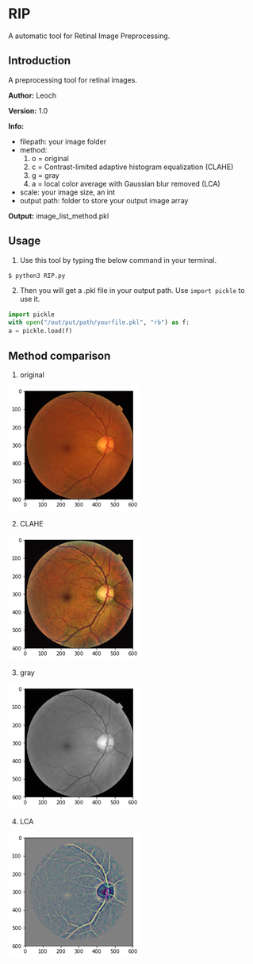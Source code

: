 # RIP

A automatic tool for Retinal Image Preprocessing.

## Introduction

A preprocessing tool for retinal images.
   
**Author:** Leoch

**Version:** 1.0
   
**Info:**

- filepath: your image folder
- method: 
    1. o = original
    2. c = Contrast-limited adaptive histogram equalization (CLAHE)
    3. g = gray
    4. a = local color average with Gaussian blur removed (LCA)
- scale: your image size, an int
- output path: folder to store your output image array
       
**Output:** image_list_method.pkl     
## Usage

1. Use this tool by typing the below command in your terminal.
```
$ python3 RIP.py
```
2. Then you will get a .pkl file in your output path. Use ```import pickle``` to use it.

```python
import pickle
with open("/out/put/path/yourfile.pkl", "rb") as f:
a = pickle.load(f)
```
## Method comparison
1. original

![o](https://github.com/keepgallop/RIP/blob/master/images/o.png?raw=true)

2. CLAHE

![c](https://raw.githubusercontent.com/keepgallop/RIP/master/images/c.png)

3. gray

![g](https://github.com/keepgallop/RIP/blob/master/images/g.png?raw=true)

4. LCA

![a](https://github.com/keepgallop/RIP/blob/master/images/a.png?raw=true)
